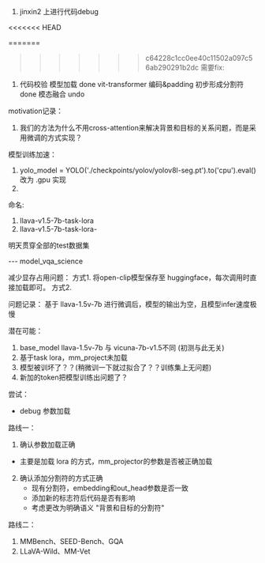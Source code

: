 1. jinxin2 上进行代码debug


<<<<<<< HEAD

=======
>>>>>>> c64228c1cc0ee40c11502a097c56ab290291b2dc
需要fix:
1. 代码校验
模型加载 done
vit-transformer 编码&padding
初步形成分割符 done
模态融合 undo 




motivation记录：
1. 我们的方法为什么不用cross-attention来解决背景和目标的关系问题，而是采用微调的方式实现？




模型训练加速：
1. yolo_model = YOLO('./checkpoints/yolov/yolov8l-seg.pt').to('cpu').eval()  改为 .gpu 实现
2. 



命名:
1. llava-v1.5-7b-task-lora
2. llava-v1.5-7b-task-lora-



明天贯穿全部的test数据集






--- model_vqa_science



减少显存占用问题：
方式1. 将open-clip模型保存至 huggingface，每次调用时直接加载即可。
方式2. 




问题记录：
基于 llava-1.5v-7b 进行微调后，模型的输出为空，且模型infer速度极慢

潜在可能：
1. base_model llava-1.5v-7b 与 vicuna-7b-v1.5不同 (初测与此无关)
2. 基于task lora，mm_project未加载
3. 模型被训坏了？？(稍微训一下就过拟合了？？训练集上无问题) 
4. 新加的token把模型训练出问题了？

尝试：
- debug 参数加载



路线一：
1. 确认参数加载正确 
- 主要是加载 lora 的方式，mm_projector的参数是否被正确加载

2. 确认添加分割符的方式正确
    - 现有分割符，embedding和out_head参数是否一致
    - 添加新的标志符后代码是否有影响
    - 考虑更改为明确语义 "背景和目标的分割符"


路线二：
1. MMBench、SEED-Bench、GQA
2. LLaVA-Wild、MM-Vet



